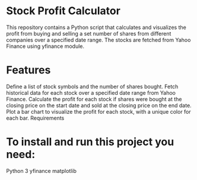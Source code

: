 # Stock Profit Calculator
This repository contains a Python script that calculates and visualizes the profit from buying and selling a set number of shares from different companies over a specified date range. The stocks are fetched from Yahoo Finance using yfinance module.

# Features
Define a list of stock symbols and the number of shares bought.
Fetch historical data for each stock over a specified date range from Yahoo Finance.
Calculate the profit for each stock if shares were bought at the closing price on the start date and sold at the closing price on the end date.
Plot a bar chart to visualize the profit for each stock, with a unique color for each bar.
Requirements
# To install and run this project you need:

Python 3
yfinance
matplotlib
